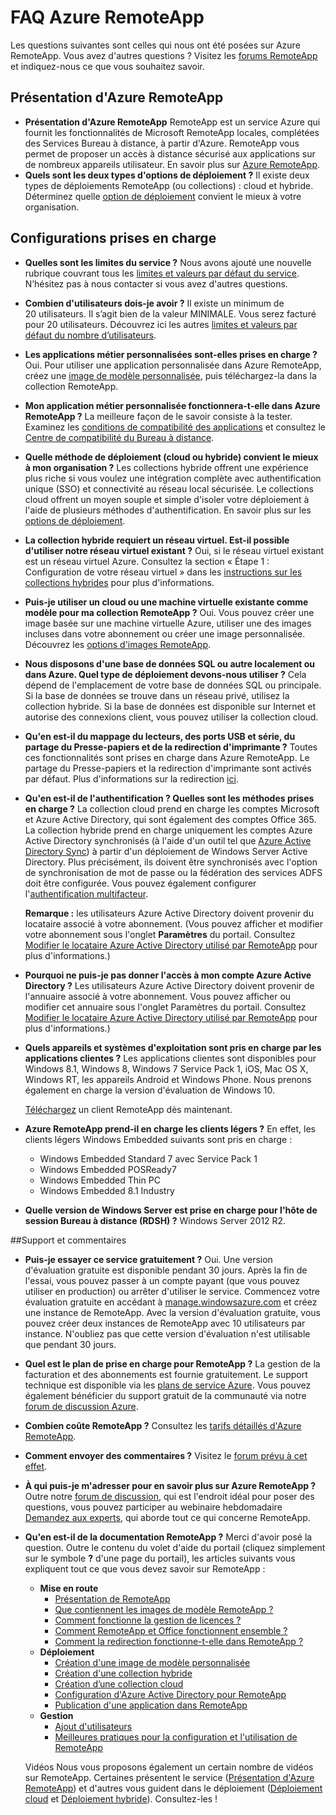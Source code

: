 <properties 
	pageTitle="FAQ Azure RemoteApp" 
	description="Forum aux questions sur Azure RemoteApp." 
	services="remoteapp" 
	documentationCenter="" 
	authors="lizap" 
	manager="mbaldwin" 
	editor=""/>

<tags 
	ms.service="remoteapp" 
	ms.workload="compute" 
	ms.tgt_pltfrm="na" 
	ms.devlang="na" 
	ms.topic="article" 
	ms.date="06/30/2015" 
	ms.author="elizapo"/>

# FAQ Azure RemoteApp
Les questions suivantes sont celles qui nous ont été posées sur Azure RemoteApp. Vous avez d'autres questions ? Visitez les [forums RemoteApp](https://social.msdn.microsoft.com/Forums/azure/home?forum=AzureRemoteApp) et indiquez-nous ce que vous souhaitez savoir.

## Présentation d'Azure RemoteApp ##


- **Présentation d'Azure RemoteApp** RemoteApp est un service Azure qui fournit les fonctionnalités de Microsoft RemoteApp locales, complétées des Services Bureau à distance, à partir d'Azure. RemoteApp vous permet de proposer un accès à distance sécurisé aux applications sur de nombreux appareils utilisateur. En savoir plus sur [Azure RemoteApp](remoteapp-whatis.md).
- **Quels sont les deux types d'options de déploiement ?** Il existe deux types de déploiements RemoteApp (ou collections) : cloud et hybride. Déterminez quelle [option de déploiement](remoteapp-whatis.md) convient le mieux à votre organisation.

## Configurations prises en charge ##

- **Quelles sont les limites du service ?** Nous avons ajouté une nouvelle rubrique couvrant tous les [limites et valeurs par défaut du service](remoteapp-servicelimits.md). N’hésitez pas à nous contacter si vous avez d'autres questions.
- **Combien d'utilisateurs dois-je avoir ?** Il existe un minimum de 20 utilisateurs. Il s’agit bien de la valeur MINIMALE. Vous serez facturé pour 20 utilisateurs. Découvrez ici les autres [limites et valeurs par défaut du nombre d’utilisateurs](remoteapp-servicelimits.md).
- **Les applications métier personnalisées sont-elles prises en charge ?** Oui. Pour utiliser une application personnalisée dans Azure RemoteApp, créez une [image de modèle personnalisée](remoteapp-create-custom-image.md), puis téléchargez-la dans la collection RemoteApp.
- **Mon application métier personnalisée fonctionnera-t-elle dans Azure RemoteApp ?** La meilleure façon de le savoir consiste à la tester. Examinez les [conditions de compatibilité des applications](http://www.microsoft.com/download/details.aspx?id=18704) et consultez le [Centre de compatibilité du Bureau à distance](http://www.rdcompatibility.com/compatibility/default.aspx).
- **Quelle méthode de déploiement (cloud ou hybride) convient le mieux à mon organisation ?** Les collections hybride offrent une expérience plus riche si vous voulez une intégration complète avec authentification unique (SSO) et connectivité au réseau local sécurisée. Le collections cloud offrent un moyen souple et simple d'isoler votre déploiement à l'aide de plusieurs méthodes d'authentification. En savoir plus sur les [options de déploiement](remoteapp-whatis.md).
- **La collection hybride requiert un réseau virtuel. Est-il possible d'utiliser notre réseau virtuel existant ?** Oui, si le réseau virtuel existant est un réseau virtuel Azure. Consultez la section « Étape 1 : Configuration de votre réseau virtuel » dans les [instructions sur les collections hybrides](remoteapp-create-hybrid-deployment.md) pour plus d'informations.
- **Puis-je utiliser un cloud ou une machine virtuelle existante comme modèle pour ma collection RemoteApp ?** Oui. Vous pouvez créer une image basée sur une machine virtuelle Azure, utiliser une des images incluses dans votre abonnement ou créer une image personnalisée. Découvrez les [options d'images RemoteApp](remoteapp-imageoptions.md).
- **Nous disposons d'une base de données SQL ou autre localement ou dans Azure. Quel type de déploiement devons-nous utiliser ?** Cela dépend de l'emplacement de votre base de données SQL ou principale. Si la base de données se trouve dans un réseau privé, utilisez la collection hybride. Si la base de données est disponible sur Internet et autorise des connexions client, vous pouvez utiliser la collection cloud.
- **Qu'en est-il du mappage du lecteurs, des ports USB et série, du partage du Presse-papiers et de la redirection d'imprimante ?** Toutes ces fonctionnalités sont prises en charge dans Azure RemoteApp. Le partage du Presse-papiers et la redirection d'imprimante sont activés par défaut. Plus d'informations sur la redirection [ici](remoteapp-redirection.md). 


- **Qu'en est-il de l'authentification ? Quelles sont les méthodes prises en charge ?** La collection cloud prend en charge les comptes Microsoft et Azure Active Directory, qui sont également des comptes Office 365. La collection hybride prend en charge uniquement les comptes Azure Active Directory synchronisés (à l'aide d'un outil tel que [Azure Active Directory Sync](http://blogs.technet.com/b/ad/archive/2014/09/16/azure-active-directory-sync-is-now-ga.aspx)) à partir d'un déploiement de Windows Server Active Directory. Plus précisément, ils doivent être synchronisés avec l'option de synchronisation de mot de passe ou la fédération des services ADFS doit être configurée. Vous pouvez également configurer l'[authentification multifacteur](../../services/multi-factor-authentication/).

	**Remarque :** les utilisateurs Azure Active Directory doivent provenir du locataire associé à votre abonnement. (Vous pouvez afficher et modifier votre abonnement sous l'onglet **Paramètres** du portail. Consultez [Modifier le locataire Azure Active Directory utilisé par RemoteApp](remoteapp-changetenant.md) pour plus d'informations.)

- **Pourquoi ne puis-je pas donner l'accès à mon compte Azure Active Directory ?** Les utilisateurs Azure Active Directory doivent provenir de l'annuaire associé à votre abonnement. Vous pouvez afficher ou modifier cet annuaire sous l'onglet Paramètres du portail. Consultez [Modifier le locataire Azure Active Directory utilisé par RemoteApp](remoteapp-changetenant.md) pour plus d'informations.)
- **Quels appareils et systèmes d'exploitation sont pris en charge par les applications clientes ?** Les applications clientes sont disponibles pour Windows 8.1, Windows 8, Windows 7 Service Pack 1, iOS, Mac OS X, Windows RT, les appareils Android et Windows Phone. Nous prenons également en charge la version d'évaluation de Windows 10.
 
	[Téléchargez](https://www.remoteapp.windowsazure.com/ClientDownload/AllClients.aspx) un client RemoteApp dès maintenant.
- **Azure RemoteApp prend-il en charge les clients légers ?** En effet, les clients légers Windows Embedded suivants sont pris en charge :
	- Windows Embedded Standard 7 avec Service Pack 1
	- Windows Embedded POSReady7 
	- Windows Embedded Thin PC 
	- Windows Embedded 8.1 Industry

- **Quelle version de Windows Server est prise en charge pour l'hôte de session Bureau à distance (RDSH) ?** Windows Server 2012 R2.

##Support et commentaires

- **Puis-je essayer ce service gratuitement ?** Oui. Une version d'évaluation gratuite est disponible pendant 30 jours. Après la fin de l'essai, vous pouvez passer à un compte payant (que vous pouvez utiliser en production) ou arrêter d'utiliser le service. Commencez votre évaluation gratuite en accédant à [manage.windowsazure.com](http://manage.windowsazure.com) et créez une instance de RemoteApp. Avec la version d'évaluation gratuite, vous pouvez créer deux instances de RemoteApp avec 10 utilisateurs par instance. N'oubliez pas que cette version d'évaluation n'est utilisable que pendant 30 jours.
- **Quel est le plan de prise en charge pour RemoteApp ?** La gestion de la facturation et des abonnements est fournie gratuitement. Le support technique est disponible via les [plans de service Azure](../../../support/plans/). Vous pouvez également bénéficier du support gratuit de la communauté via notre [forum de discussion Azure](http://social.msdn.microsoft.com/Forums/windowsazure/home?forum=AzureRemoteApp). 
- **Combien coûte RemoteApp ?** Consultez les [tarifs détaillés d'Azure RemoteApp](../../../pricing/details/remoteapp/).
- **Comment envoyer des commentaires ?** Visitez le [forum prévu à cet effet](http://feedback.azure.com/forums/247748-azure-remoteapp).
- **À qui puis-je m'adresser pour en savoir plus sur Azure RemoteApp ?** Outre notre [forum de discussion](http://social.msdn.microsoft.com/Forums/windowsazure/home?forum=AzureRemoteApp), qui est l'endroit idéal pour poser des questions, vous pouvez participer au webinaire hebdomadaire [Demandez aux experts](https://azureinfo.microsoft.com/US-Azure-WBNR-FY15-11Nov-AzureRemoteAppAskTheExperts-Registration-Page.html), qui aborde tout ce qui concerne RemoteApp.
- **Qu'en est-il de la documentation RemoteApp ?** Merci d'avoir posé la question. Outre le contenu du volet d'aide du portail (cliquez simplement sur le symbole **?** d'une page du portail), les articles suivants vous expliquent tout ce que vous devez savoir sur RemoteApp :
	- **Mise en route**
		- [Présentation de RemoteApp](remoteapp-whatis.md)
		- [Que contiennent les images de modèle RemoteApp ?](remoteapp-images.md)
		- [Comment fonctionne la gestion de licences ?](remoteapp-licensing.md)
		- [Comment RemoteApp et Office fonctionnent ensemble ?](remoteapp-o365.md)
		- [Comment la redirection fonctionne-t-elle dans RemoteApp ?](remoteapp-redirection.md)
	- **Déploiement**
		- [Création d'une image de modèle personnalisée](remoteapp-create-custom-image.md)
		- [Création d'une collection hybride](remoteapp-create-hybrid-deployment.md)
		- [Création d’une collection cloud](remoteapp-create-cloud-deployment.md)
		- [Configuration d'Azure Active Directory pour RemoteApp](remoteapp-ad.md)
		- [Publication d'une application dans RemoteApp](remoteapp-publish.md)
	- **Gestion**
		- [Ajout d'utilisateurs](remoteapp-user.md)
		- [Meilleures pratiques pour la configuration et l'utilisation de RemoteApp](remoteapp-bestpractices.md)	

	Vidéos Nous vous proposons également un certain nombre de vidéos sur RemoteApp. Certaines présentent le service ([Présentation d'Azure RemoteApp](http://azure.microsoft.com/documentation/videos/cloud-cover-ep-150-azure-remote-app-with-thomas-willingham-and-nihar-namjoshi/)) et d'autres vous guident dans le déploiement ([Déploiement cloud](https://www.youtube.com/watch?v=3NAv2iwZtGc&feature=youtu.be) et [Déploiement hybride](https://www.youtube.com/watch?v=GCIMxPUvg0c&feature=youtu.be)). Consultez-les !

 

<!---HONumber=August15_HO6-->